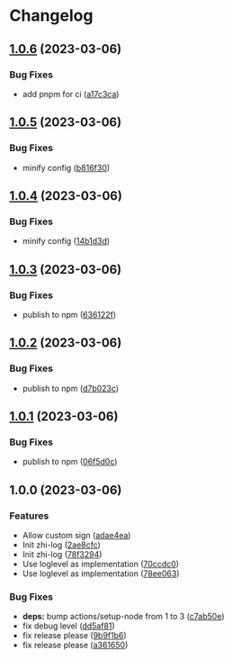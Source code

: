 # Changelog

## [1.0.6](https://github.com/terwer/zhi-log/compare/v1.0.5...v1.0.6) (2023-03-06)


### Bug Fixes

* add pnpm for ci ([a17c3ca](https://github.com/terwer/zhi-log/commit/a17c3ca9462381a49d9971297eef9da37a284c9d))

## [1.0.5](https://github.com/terwer/zhi-log/compare/v1.0.4...v1.0.5) (2023-03-06)


### Bug Fixes

* minify config ([b816f30](https://github.com/terwer/zhi-log/commit/b816f3050d3b03090e881ed66da3619ff44bca78))

## [1.0.4](https://github.com/terwer/zhi-log/compare/v1.0.3...v1.0.4) (2023-03-06)


### Bug Fixes

* minify config ([14b1d3d](https://github.com/terwer/zhi-log/commit/14b1d3dfcf666ad464a2a5a62783d1b41585baa2))

## [1.0.3](https://github.com/terwer/zhi-log/compare/v1.0.2...v1.0.3) (2023-03-06)


### Bug Fixes

* publish to npm ([636122f](https://github.com/terwer/zhi-log/commit/636122f6ae6ef447d9563ac945c3b3d654bfe584))

## [1.0.2](https://github.com/terwer/zhi-log/compare/v1.0.1...v1.0.2) (2023-03-06)


### Bug Fixes

* publish to npm ([d7b023c](https://github.com/terwer/zhi-log/commit/d7b023c2ce056be9fbfeeb118ac345fe7590ee8d))

## [1.0.1](https://github.com/terwer/zhi-log/compare/v1.0.0...v1.0.1) (2023-03-06)


### Bug Fixes

* publish to npm ([06f5d0c](https://github.com/terwer/zhi-log/commit/06f5d0c649ac8b785f499d0102491a2ae11513bd))

## 1.0.0 (2023-03-06)


### Features

* Allow custom sign ([adae4ea](https://github.com/terwer/zhi-log/commit/adae4eac202a01f5b285a8497fbd41cce6eadfa3))
* Init zhi-log ([2ae8cfc](https://github.com/terwer/zhi-log/commit/2ae8cfc702ae62d926981b6e5bf8bf4ca099ef26))
* Init zhi-log ([78f3294](https://github.com/terwer/zhi-log/commit/78f329436817d26aae31cbd6d9087f26a362d540))
* Use loglevel as implementation ([70ccdc0](https://github.com/terwer/zhi-log/commit/70ccdc041a5a5d6290af7c4e05df0af2dc94cdd9))
* Use loglevel as implementation ([78ee063](https://github.com/terwer/zhi-log/commit/78ee0630336feaf9c0add1ae118a88f61add542e))


### Bug Fixes

* **deps:** bump actions/setup-node from 1 to 3 ([c7ab50e](https://github.com/terwer/zhi-log/commit/c7ab50e057ddea1ef7a5a57c97c8eb6655544e93))
* fix debug level ([dd5af81](https://github.com/terwer/zhi-log/commit/dd5af817c9517809bbe7e9b72766f69f5bc05401))
* fix release please ([9b9f1b6](https://github.com/terwer/zhi-log/commit/9b9f1b6692dc5d41abd3f913e5adba5621d6a4fc))
* fix release please ([a361650](https://github.com/terwer/zhi-log/commit/a3616506fb780ab19cb1e95008e1d3e018a7bfa5))
